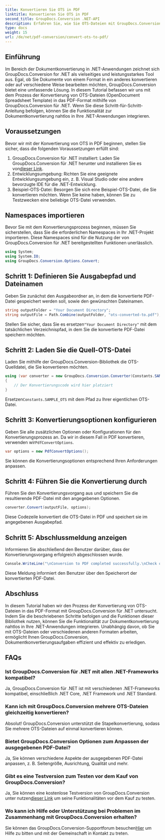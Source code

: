 ```yaml
---
title: Konvertieren Sie OTS in PDF
linktitle: Konvertieren Sie OTS in PDF
second_title: GroupDocs.Conversion .NET-API
description: Erfahren Sie, wie Sie OTS-Dateien mit GroupDocs.Conversion für .NET mühelos in das PDF-Format konvertieren. Schritt-für-Schritt-Anleitung enthalten.
type: docs
weight: 15
url: /de/net/pdf-conversion/convert-ots-to-pdf/
---
```

## Einführung
Im Bereich der Dokumentkonvertierung in .NET-Anwendungen zeichnet sich GroupDocs.Conversion for .NET als vielseitiges und leistungsstarkes Tool aus. Egal, ob Sie Dokumente von einem Format in ein anderes konvertieren oder auf verschiedene Weise bearbeiten möchten, GroupDocs.Conversion bietet eine umfassende Lösung. In diesem Tutorial befassen wir uns mit dem Prozess der Konvertierung von OTS-Dateien (OpenDocument Spreadsheet Template) in das PDF-Format mithilfe von GroupDocs.Conversion für .NET. Wenn Sie diese Schritt-für-Schritt-Anleitung befolgen, können Sie die Funktionalität zur Dokumentkonvertierung nahtlos in Ihre .NET-Anwendungen integrieren.
## Voraussetzungen
Bevor wir mit der Konvertierung von OTS in PDF beginnen, stellen Sie sicher, dass die folgenden Voraussetzungen erfüllt sind:
1.  GroupDocs.Conversion für .NET installiert: Laden Sie GroupDocs.Conversion für .NET herunter und installieren Sie es von[dieser Link](https://releases.groupdocs.com/conversion/net/).
2. Entwicklungsumgebung: Richten Sie eine geeignete Entwicklungsumgebung ein, z. B. Visual Studio oder eine andere bevorzugte IDE für die .NET-Entwicklung.
3. Beispiel-OTS-Datei: Besorgen Sie sich eine Beispiel-OTS-Datei, die Sie konvertieren möchten. Wenn Sie keine haben, können Sie zu Testzwecken eine beliebige OTS-Datei verwenden.

## Namespaces importieren
Bevor Sie mit dem Konvertierungsprozess beginnen, müssen Sie sicherstellen, dass Sie die erforderlichen Namespaces in Ihr .NET-Projekt importieren. Diese Namespaces sind für die Nutzung der von GroupDocs.Conversion für .NET bereitgestellten Funktionen unerlässlich.
```csharp
using System;
using System.IO;
using GroupDocs.Conversion.Options.Convert;
```
## Schritt 1: Definieren Sie Ausgabepfad und Dateinamen
Geben Sie zunächst den Ausgabeordner an, in dem die konvertierte PDF-Datei gespeichert werden soll, sowie den gewünschten Dateinamen.
```csharp
string outputFolder = "Your Document Directory";
string outputFile = Path.Combine(outputFolder, "ots-converted-to.pdf");
```
 Stellen Sie sicher, dass Sie es ersetzen`"Your Document Directory"` mit dem tatsächlichen Verzeichnispfad, in dem Sie die konvertierte PDF-Datei speichern möchten.
## Schritt 2: Laden Sie die Quell-OTS-Datei
Laden Sie mithilfe der GroupDocs.Conversion-Bibliothek die OTS-Quelldatei, die Sie konvertieren möchten.
```csharp
using (var converter = new GroupDocs.Conversion.Converter(Constants.SAMPLE_OTS))
{
    // Der Konvertierungscode wird hier platziert
}
```
 Ersetzen`Constants.SAMPLE_OTS` mit dem Pfad zu Ihrer eigentlichen OTS-Datei.
## Schritt 3: Konvertierungsoptionen konfigurieren
 Geben Sie alle zusätzlichen Optionen oder Konfigurationen für den Konvertierungsprozess an. Da wir in diesem Fall in PDF konvertieren, verwenden wir`PdfConvertOptions`.
```csharp
var options = new PdfConvertOptions();
```
Sie können die Konvertierungsoptionen entsprechend Ihren Anforderungen anpassen.
## Schritt 4: Führen Sie die Konvertierung durch
Führen Sie den Konvertierungsvorgang aus und speichern Sie die resultierende PDF-Datei mit den angegebenen Optionen.
```csharp
converter.Convert(outputFile, options);
```
Diese Codezeile konvertiert die OTS-Datei in PDF und speichert sie im angegebenen Ausgabepfad.
## Schritt 5: Abschlussmeldung anzeigen
Informieren Sie abschließend den Benutzer darüber, dass der Konvertierungsvorgang erfolgreich abgeschlossen wurde.
```csharp
Console.WriteLine("\nConversion to PDF completed successfully.\nCheck output in {0}", outputFolder);
```
Diese Meldung informiert den Benutzer über den Speicherort der konvertierten PDF-Datei.

## Abschluss
In diesem Tutorial haben wir den Prozess der Konvertierung von OTS-Dateien in das PDF-Format mit GroupDocs.Conversion für .NET untersucht. Indem Sie die beschriebenen Schritte befolgen und die Funktionen dieser Bibliothek nutzen, können Sie die Funktionalität zur Dokumentkonvertierung nahtlos in Ihre .NET-Anwendungen integrieren. Unabhängig davon, ob Sie mit OTS-Dateien oder verschiedenen anderen Formaten arbeiten, ermöglicht Ihnen GroupDocs.Conversion, Dokumentkonvertierungsaufgaben effizient und effektiv zu erledigen.
## FAQs
### Ist GroupDocs.Conversion für .NET mit allen .NET-Frameworks kompatibel?
Ja, GroupDocs.Conversion für .NET ist mit verschiedenen .NET-Frameworks kompatibel, einschließlich .NET Core, .NET Framework und .NET Standard.
### Kann ich mit GroupDocs.Conversion mehrere OTS-Dateien gleichzeitig konvertieren?
Absolut! GroupDocs.Conversion unterstützt die Stapelkonvertierung, sodass Sie mehrere OTS-Dateien auf einmal konvertieren können.
### Bietet GroupDocs.Conversion Optionen zum Anpassen der ausgegebenen PDF-Datei?
Ja, Sie können verschiedene Aspekte der ausgegebenen PDF-Datei anpassen, z. B. Seitengröße, Ausrichtung, Qualität und mehr.
### Gibt es eine Testversion zum Testen vor dem Kauf von GroupDocs.Conversion?
 Ja, Sie können eine kostenlose Testversion von GroupDocs.Conversion unter nutzen[dieser Link](https://releases.groupdocs.com/) um seine Funktionalitäten vor dem Kauf zu testen.
### Wo kann ich Hilfe oder Unterstützung bei Problemen im Zusammenhang mit GroupDocs.Conversion erhalten?
 Sie können das GroupDocs.Conversion-Supportforum besuchen[Hier](https://forum.groupdocs.com/c/conversion/11) um Hilfe zu bitten und mit der Gemeinschaft in Kontakt zu treten.